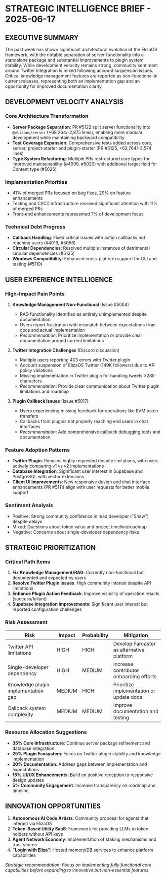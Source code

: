 # STRATEGIC INTELLIGENCE BRIEF - 2025-06-17

## EXECUTIVE SUMMARY

The past week has shown significant architectural evolution of the ElizaOS framework, with the notable separation of server functionality into a standalone package and substantial improvements to plugin system stability. While development velocity remains strong, community sentiment around Twitter integration is mixed following account suspension issues. Critical knowledge management features are reported as non-functional in current releases, representing both an implementation gap and an opportunity for improved documentation clarity.

## DEVELOPMENT VELOCITY ANALYSIS

### Core Architecture Transformation
- **Server Package Separation**: PR #5122 split server functionality into `@elizaos/server` (+68,264/-2,875 lines), enabling more modular development while maintaining backward compatibility
- **Test Coverage Expansion**: Comprehensive tests added across core, server, project-starter and plugin-starter (PR #5125, +62,764/-3,574 lines)
- **Type System Refactoring**: Multiple PRs restructured core types for improved maintainability (#4999, #5020) with additional target field for Content type (#5026)

### Implementation Priorities
- 41% of merged PRs focused on bug fixes, 29% on feature enhancements
- Testing and CI/CD infrastructure received significant attention with 11% of merged PRs
- Front-end enhancements represented 7% of development focus

### Technical Debt Progress
- **Callback Handling**: Fixed critical issues with action callbacks not reaching users (#4919, #5056)
- **Circular Dependencies**: Resolved multiple instances of detrimental circular dependencies (#5135)
- **Windows Compatibility**: Enhanced cross-platform support for CLI and testing (#5110)

## USER EXPERIENCE INTELLIGENCE

### High-Impact Pain Points
1. **Knowledge Management Non-Functional** (Issue #5004)
   - RAG functionality identified as entirely unimplemented despite documentation
   - Users report frustration with mismatch between expectations from docs and actual implementation
   - _Recommendation_: Prioritize implementation or provide clear documentation around current limitations

2. **Twitter Integration Challenges** (Discord discussion)
   - Multiple users reporting 403 errors with Twitter plugin
   - Account suspension of ElizaOS Twitter (149K followers) due to API policy violations
   - Missing implementation in Twitter plugin for handling tweets >280 characters
   - _Recommendation_: Provide clear communication about Twitter plugin limitations and roadmap

3. **Plugin Callback Issues** (Issue #5017)
   - Users experiencing missing feedback for operations like EVM token transfers
   - Callbacks from plugins not properly reaching end users in chat interfaces
   - _Recommendation_: Add comprehensive callback debugging tools and documentation

### Feature Adoption Patterns
- **Twitter Plugin**: Remains highly requested despite limitations, with users actively comparing v1 vs v2 implementations
- **Database Integration**: Significant user interest in Supabase and PostgreSQL with vector extensions
- **Client UI Improvements**: New responsive design and chat interface enhancements (PR #5111) align with user requests for better mobile support

### Sentiment Analysis
- Positive: Strong community confidence in lead developer ("Shaw") despite delays
- Mixed: Questions about token value and project timeline/roadmap
- Negative: Concerns about single-developer dependency risks

## STRATEGIC PRIORITIZATION

### Critical Path Items
1. **Fix Knowledge Management/RAG**: Currently non-functional but documented and expected by users
2. **Resolve Twitter Plugin Issues**: High community interest despite API limitations
3. **Enhance Plugin Action Feedback**: Improve visibility of operation results (success/failure)
4. **Supabase Integration Improvements**: Significant user interest but reported configuration challenges

### Risk Assessment
| Risk | Impact | Probability | Mitigation |
|------|--------|-------------|------------|
| Twitter API limitations | HIGH | HIGH | Develop Farcaster as alternative platform |
| Single-developer dependency | HIGH | MEDIUM | Increase contributor onboarding efforts |
| Knowledge plugin implementation gap | MEDIUM | HIGH | Prioritize implementation or update docs |
| Callback system complexity | MEDIUM | MEDIUM | Improve documentation and testing |

### Resource Allocation Suggestions
- **35% Core Infrastructure**: Continue server package refinement and database integration
- **25% Plugin Ecosystem**: Focus on Twitter plugin stability and knowledge implementation
- **20% Documentation**: Address gaps between implementation and expectations
- **15% UI/UX Enhancements**: Build on positive reception to responsive design updates
- **5% Community Engagement**: Increase transparency on roadmap and timeline

## INNOVATION OPPORTUNITIES

1. **Autonomous AI Code Artists**: Community proposal for agents that interact via ElizaOS
2. **Token-Based Utility SaaS**: Framework for providing LLMs to token holders without API keys
3. **Agent Network Economy**: Implementation of staking mechanisms and trust scores
4. **"Login with Eliza"**: Hosted memory/DB services to enhance platform capabilities

*Strategic recommendation: Focus on implementing fully functional core capabilities before expanding to innovative but non-essential features.*